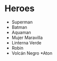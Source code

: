 # Heroes

* Superman
* Batman
* Aquaman
* Mujer Maravilla
* Linterna Verde
* Robin
* Volcán Negro
*Aton
